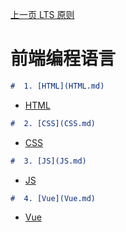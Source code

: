 [上一页 LTS 原则](LTS原则.md)

# 前端编程语言 
``` md
#  1. [HTML](HTML.md)
```
-  [HTML](HTML.md)

``` md
#  2. [CSS](CSS.md)
```
-  [CSS](CSS.md)

``` md
#  3. [JS](JS.md)
```
-  [JS](JS.md)

``` md
#  4. [Vue](Vue.md)
```
-  [Vue](Vue.md)